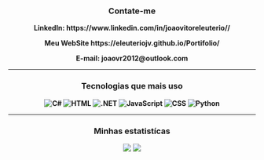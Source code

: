 <div align="center" style="font-weight: bold">
  <h3>
    <b>Contate-me</b>
  </h3>
  <p><b>LinkedIn:<//b> https://www.linkedin.com/in/joaovitoreleuterio//</p>
  <p><b>Meu WebSite<//b> https://eleuteriojv.github.io/Portifolio/</p>
  <p><b>E-mail:</b> joaovr2012@outlook.com</p>
 </div>
<hr/>
<div align="center">
  <h3>
    <b>Tecnologias que mais uso</b>
  </h3>
  <p>
    <img title="C#" src="https://img.shields.io/badge/C%23-239120?style=for-the-badge&logo=c-sharp&logoColor=white"/>
    <img title="HTML" src="https://img.shields.io/badge/HTML-239120?style=for-the-badge&logo=html5&logoColor=white"/>
    <img title=".NET" src="https://img.shields.io/badge/.NET-5C2D91?style=for-the-badge&logo=.net&logoColor=white"/>
    <img title="JavaScript" src="https://img.shields.io/badge/JavaScript-F7DF1E?style=for-the-badge&logo=javascript&logoColor=black"/>
    <img title="CSS" src="https://img.shields.io/badge/CSS3-1572B6?style=for-the-badge&logo=css3&logoColor=white"/>
    <img title="Python" src="https://img.shields.io/badge/Python-14354C?style=for-the-badge&logo=python&logoColor=white"/>
  </p>
</div>
<hr/>
<div align="center">
  <h3>
    <b>Minhas estatistícas</b>
  </h3>
  <img src="https://github-readme-stats.vercel.app/api/top-langs/?username=eleuteriojv&layout=compact"/>
  <img src="https://github-readme-stats.vercel.app/api?username=eleuteriojv&show_icons=true&theme=dracula"/>
</div>
</div>

